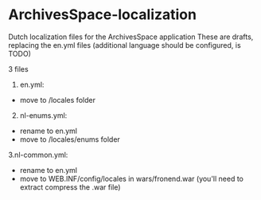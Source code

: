 # ArchivesSpace-localization
Dutch localization files for the ArchivesSpace application
These are drafts, replacing the en.yml files (additional language should be configured, is TODO)

3 files
1. en.yml: 
- move to /locales folder

2. nl-enums.yml: 
- rename to en.yml
- move to /locales/enums folder


3.nl-common.yml:
- rename to en.yml
- move to WEB.INF/config/locales  in wars/fronend.war (you'll need to extract compress the .war file)
